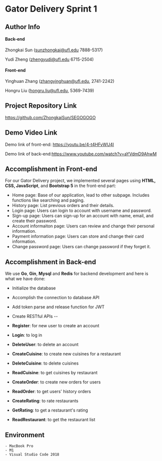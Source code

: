 # Gator Delivery Sprint 1



## Author Info

#### Back-end

Zhongkai Sun (sunzhongkai@ufl.edu 7888-5317)

Yudi Zheng (zhengyudi@ufl.edu 6715-2504)

#### Front-end

Yinghuan Zhang (zhangyinghuan@ufl.edu, 2741-2242)

Hongru Liu (hongru.liu@ufl.edu, 5369-7439)



## Project Repository Link

https://github.com/ZhongkaiSun/SEGOGOGO



## Demo Video Link

Demo link of front-end: https://youtu.be/4-t4HFvWU4I

Demo link of back-end:https://www.youtube.com/watch?v=aYVdmD9AhwM

## Accomplishment in Front-end

For our Gator Delivery project, we implemented several pages using **HTML, CSS, JavaScript**, and **Bootstrap 5** in the front-end part:

- Home page: Base of our application, lead to other subpage. Includes functions like searching and paging.
- History page: List previous orders and their details.
- Login page: Users can login to account with username and password.
- Sign-up page: Users can sign-up for an account with name, email, and create their password.
- Account informaiton page: Users can review and change their personal information.
- Payment information page: Users can store and change their card information.
- Change password page: Users can change password if they forget it.



##  Accomplishment in Back-end

We use **Go**, **Gin**, **Mysql** and **Redis** for backend development and here is what we have done:

- Initialize the database

- Accomplish the connection to database API

- Add token parse and release function for JWT

- Create RESTful APIs --

- **Register**: for new user to create an account

- **Login**: to log in 

- **DeleteUser**: to delete an account

- **CreateCuisine**: to create new cuisines for a restaurant

- **DeleteCuisine**: to delete cuisines

- **ReadCuisine**: to get cuisines by restaurant

- **CreateOrder**: to create new orders for users

- **ReadOrder**: to get users' history orders

- **CreateRating**: to rate restaurants

- **GetRating**: to get a restaurant's rating

- **ReadRestaurant**: to get the restaurant list



## Environment

```
- MacBook Pro
- M1
- Visual Studio Code 2018
```
